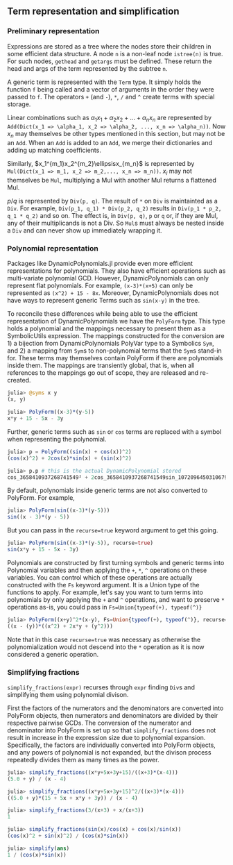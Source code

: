 ## Term representation and simplification

### Preliminary representation

Expressions are stored as a tree where the nodes store their children in some efficient data structure. A node `n` is a non-leaf node `istree(n)` is true. For such nodes, `gethead` and `getargs` must be defined. These return the head and args of the term represented by the subtree `n`.

A generic term is represented with the `Term` type. It simply holds the function `f` being called and a vector of arguments in the order they were passed to `f`. The operators `+` (and `-`), `*`, `/` and `^` create terms with special storage.

Linear combinations such as $\alpha_1  x_1 + \alpha_2 x_2 +...+ \alpha_n x_n$
are represented by `Add(Dict(x_1 => \alpha_1, x_2 => \alpha_2, ..., x_n => \alpha_n))`. Now $x_n$ may themselves be other types mentioned in this section, but may not be an `Add`. When an `Add` is added to an `Add`, we merge their dictionaries and adding up matching coefficients.

Similarly, $x_1^{m_1}x_2^{m_2}\ellipsisx_{m_n}$ is represented by
`Mul(Dict(x_1 => m_1, x_2 => m_2,..., x_n => m_n))`. $x_i$ may not themselves be `Mul`, multiplying a Mul with another Mul returns a flattened Mul.

$p / q$ is represented by `Div(p, q)`. The result of `*` on `Div` is maintainted as a `Div`. For example, `Div(p_1, q_1) * Div(p_2, q_2)` results in `Div(p_1 * p_2, q_1 * q_2)` and so on. The effect is, in `Div(p, q)`, `p` or `q` or, if they are Mul, any of their multiplicands is not a Div. So `Mul`s must always be nested inside a `Div` and can never show up immediately wrapping it.


### Polynomial representation

Packages like DynamicPolynomials.jl provide even more efficient representations for polynomials. They also have efficient operations such as multi-variate polynomial GCD. However, DynamicPolynomials can only represent flat polynomials. For example, `(x-3)*(x+5)` can only be represented as `(x^2) + 15 - 8x`. Moreover, DynamicPolynomials does not have ways to represent generic Terms such as `sin(x-y)` in the tree.

To reconcile these differences while being able to use the efficient representation of DynamicPolynomials we have the `PolyForm` type. This type holds a polynomial and the mappings necessary to present them as a SymbolicUtils expression.  The mappings constructed for the conversion are 1) a bijection from DynamicPolynomials PolyVar type to a Symbolics `Sym`, and 2) a mapping from `Sym`s to non-polynomial terms that the `Sym`s stand-in for. These terms may themselves contain PolyForm if there are polynomials inside them. The mappings are transiently global, that is, when all references to the mappings go out of scope, they are released and re-created.

```julia
julia> @syms x y
(x, y)

julia> PolyForm((x-3)*(y-5))
x*y + 15 - 5x - 3y
```

Further, generic terms such as `sin` or `cos` terms are replaced with a symbol when representing the polynomial.

```julia
julia> p = PolyForm((sin(x) + cos(x))^2)
(cos(x)^2) + 2cos(x)*sin(x) + (sin(x)^2)

julia> p.p # this is the actual DynamicPolynomial stored
cos_3658410937268741549² + 2cos_3658410937268741549sin_10720964503106793468 + sin_10720964503106793468²
```

By default, polynomials inside generic terms are not also converted to PolyForm. For example,

```julia
julia> PolyForm(sin((x-3)*(y-5)))
sin((x - 3)*(y - 5))
```
But you can pass in the `recurse=true` keyword argument to get this going.

```julia
julia> PolyForm(sin((x-3)*(y-5)), recurse=true)
sin(x*y + 15 - 5x - 3y)
```

Polynomials are constructed by first turning symbols and generic terms into Polynomial variables and then applying the `+`, `*`, `^` operations on these variables. You can control which of these operations are actually constructed with the `Fs` keyword argument. It is a Union type of the functions to apply. For example, let's say you want to turn terms into polynomials by only applying the `+` and `^` operations, and want to preserve `*` operations as-is, you could pass in `Fs=Union{typeof(+), typeof(^)}`

```julia
julia> PolyForm((x+y)^2*(x-y), Fs=Union{typeof(+), typeof(^)}, recurse=true)
((x - (y))*((x^2) + 2x*y + (y^2)))
```

Note that in this case `recurse=true` was necessary as otherwise the polynomialization would not descend into the `*` operation as it is now considered a generic operation.

### Simplifying fractions

`simplify_fractions(expr)` recurses through `expr` finding `Div`s and simplifying them using polynomial divison.

First the factors of the numerators and the denominators are converted into PolyForm objects, then numerators and denominators are divided by their respective pairwise GCDs. The conversion of the numerator and denominator into PolyForm is set up so that `simplify_fractions` does not result in increase in the expression size due to polynomial expansion. Specifically, the factors are individually converted into PolyForm objects, and any powers of polynomial is not expanded, but the divison process repeatedly divides them as many times as the power.


```julia
julia> simplify_fractions((x*y+5x+3y+15)/((x+3)*(x-4)))
(5.0 + y) / (x - 4)

julia> simplify_fractions((x*y+5x+3y+15)^2/((x+3)*(x-4)))
((5.0 + y)*(15 + 5x + x*y + 3y)) / (x - 4)

julia> simplify_fractions(3/(x+3) + x/(x+3))
1

julia> simplify_fractions(sin(x)/cos(x) + cos(x)/sin(x))
(cos(x)^2 + sin(x)^2) / (cos(x)*sin(x))

julia> simplify(ans)
1 / (cos(x)*sin(x))
```

